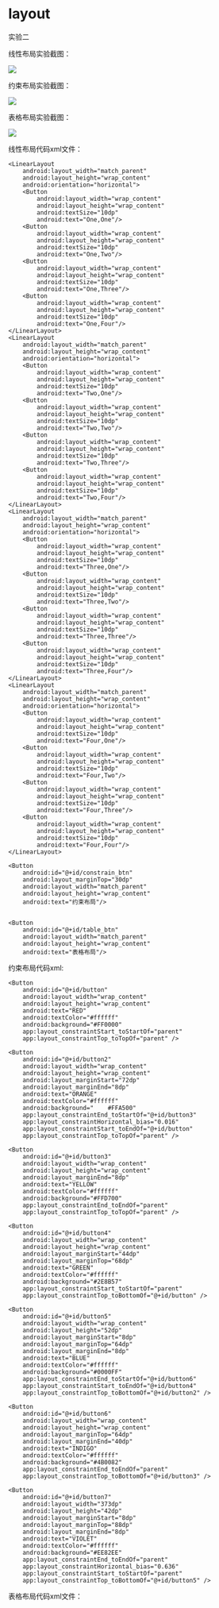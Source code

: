 # layout
实验二

线性布局实验截图：


![](https://raw.githubusercontent.com/huangzichun666/layout/master/image/XM37P%7DZ3[ED%%7B49$%7BSOC[YW.png)


约束布局实验截图：


![](https://raw.githubusercontent.com/huangzichun666/layout/master/image/sdf.png)


表格布局实验截图：


![](https://raw.githubusercontent.com/huangzichun666/layout/master/image/KG_@HN2QI[LB7EJJRETY%7BO7.png)



线性布局代码xml文件：


<?xml version="1.0" encoding="utf-8"?>
<LinearLayout xmlns:android="http://schemas.android.com/apk/res/android"
    xmlns:app="http://schemas.android.com/apk/res-auto"
    xmlns:tools="http://schemas.android.com/tools"
    android:layout_width="match_parent"
    android:layout_height="match_parent"
    android:orientation="vertical"
    tools:context=".MainActivity">

    <LinearLayout
        android:layout_width="match_parent"
        android:layout_height="wrap_content"
        android:orientation="horizontal">
        <Button
            android:layout_width="wrap_content"
            android:layout_height="wrap_content"
            android:textSize="10dp"
            android:text="One,One"/>
        <Button
            android:layout_width="wrap_content"
            android:layout_height="wrap_content"
            android:textSize="10dp"
            android:text="One,Two"/>
        <Button
            android:layout_width="wrap_content"
            android:layout_height="wrap_content"
            android:textSize="10dp"
            android:text="One,Three"/>
        <Button
            android:layout_width="wrap_content"
            android:layout_height="wrap_content"
            android:textSize="10dp"
            android:text="One,Four"/>
    </LinearLayout>
    <LinearLayout
        android:layout_width="match_parent"
        android:layout_height="wrap_content"
        android:orientation="horizontal">
        <Button
            android:layout_width="wrap_content"
            android:layout_height="wrap_content"
            android:textSize="10dp"
            android:text="Two,One"/>
        <Button
            android:layout_width="wrap_content"
            android:layout_height="wrap_content"
            android:textSize="10dp"
            android:text="Two,Two"/>
        <Button
            android:layout_width="wrap_content"
            android:layout_height="wrap_content"
            android:textSize="10dp"
            android:text="Two,Three"/>
        <Button
            android:layout_width="wrap_content"
            android:layout_height="wrap_content"
            android:textSize="10dp"
            android:text="Two,Four"/>
    </LinearLayout>
    <LinearLayout
        android:layout_width="match_parent"
        android:layout_height="wrap_content"
        android:orientation="horizontal">
        <Button
            android:layout_width="wrap_content"
            android:layout_height="wrap_content"
            android:textSize="10dp"
            android:text="Three,One"/>
        <Button
            android:layout_width="wrap_content"
            android:layout_height="wrap_content"
            android:textSize="10dp"
            android:text="Three,Two"/>
        <Button
            android:layout_width="wrap_content"
            android:layout_height="wrap_content"
            android:textSize="10dp"
            android:text="Three,Three"/>
        <Button
            android:layout_width="wrap_content"
            android:layout_height="wrap_content"
            android:textSize="10dp"
            android:text="Three,Four"/>
    </LinearLayout>
    <LinearLayout
        android:layout_width="match_parent"
        android:layout_height="wrap_content"
        android:orientation="horizontal">
        <Button
            android:layout_width="wrap_content"
            android:layout_height="wrap_content"
            android:textSize="10dp"
            android:text="Four,One"/>
        <Button
            android:layout_width="wrap_content"
            android:layout_height="wrap_content"
            android:textSize="10dp"
            android:text="Four,Two"/>
        <Button
            android:layout_width="wrap_content"
            android:layout_height="wrap_content"
            android:textSize="10dp"
            android:text="Four,Three"/>
        <Button
            android:layout_width="wrap_content"
            android:layout_height="wrap_content"
            android:textSize="10dp"
            android:text="Four,Four"/>
    </LinearLayout>

    <Button
        android:id="@+id/constrain_btn"
        android:layout_marginTop="30dp"
        android:layout_width="match_parent"
        android:layout_height="wrap_content"
        android:text="约束布局"/>


    <Button
        android:id="@+id/table_btn"
        android:layout_width="match_parent"
        android:layout_height="wrap_content"
        android:text="表格布局"/>
</LinearLayout>


约束布局代码xml:

    <Button
        android:id="@+id/button"
        android:layout_width="wrap_content"
        android:layout_height="wrap_content"
        android:text="RED"
        android:textColor="#ffffff"
        android:background="#FF0000"
        app:layout_constraintStart_toStartOf="parent"
        app:layout_constraintTop_toTopOf="parent" />

    <Button
        android:id="@+id/button2"
        android:layout_width="wrap_content"
        android:layout_height="wrap_content"
        android:layout_marginStart="72dp"
        android:layout_marginEnd="8dp"
        android:text="ORANGE"
        android:textColor="#ffffff"
        android:background="	#FFA500"
        app:layout_constraintEnd_toStartOf="@+id/button3"
        app:layout_constraintHorizontal_bias="0.016"
        app:layout_constraintStart_toEndOf="@+id/button"
        app:layout_constraintTop_toTopOf="parent" />

    <Button
        android:id="@+id/button3"
        android:layout_width="wrap_content"
        android:layout_height="wrap_content"
        android:layout_marginEnd="8dp"
        android:text="YELLOW"
        android:textColor="#ffffff"
        android:background="#FFD700"
        app:layout_constraintEnd_toEndOf="parent"
        app:layout_constraintTop_toTopOf="parent" />

    <Button
        android:id="@+id/button4"
        android:layout_width="wrap_content"
        android:layout_height="wrap_content"
        android:layout_marginStart="44dp"
        android:layout_marginTop="68dp"
        android:text="GREEN"
        android:textColor="#ffffff"
        android:background="#2E8B57"
        app:layout_constraintStart_toStartOf="parent"
        app:layout_constraintTop_toBottomOf="@+id/button" />

    <Button
        android:id="@+id/button5"
        android:layout_width="wrap_content"
        android:layout_height="52dp"
        android:layout_marginStart="8dp"
        android:layout_marginTop="64dp"
        android:layout_marginEnd="8dp"
        android:text="BLUE"
        android:textColor="#ffffff"
        android:background="#0000FF"
        app:layout_constraintEnd_toStartOf="@+id/button6"
        app:layout_constraintStart_toEndOf="@+id/button4"
        app:layout_constraintTop_toBottomOf="@+id/button2" />

    <Button
        android:id="@+id/button6"
        android:layout_width="wrap_content"
        android:layout_height="wrap_content"
        android:layout_marginTop="64dp"
        android:layout_marginEnd="40dp"
        android:text="INDIGO"
        android:textColor="#ffffff"
        android:background="#4B0082"
        app:layout_constraintEnd_toEndOf="parent"
        app:layout_constraintTop_toBottomOf="@+id/button3" />

    <Button
        android:id="@+id/button7"
        android:layout_width="373dp"
        android:layout_height="42dp"
        android:layout_marginStart="8dp"
        android:layout_marginTop="88dp"
        android:layout_marginEnd="8dp"
        android:text="VIOLET"
        android:textColor="#ffffff"
        android:background="#EE82EE"
        app:layout_constraintEnd_toEndOf="parent"
        app:layout_constraintHorizontal_bias="0.636"
        app:layout_constraintStart_toStartOf="parent"
        app:layout_constraintTop_toBottomOf="@+id/button5" />


表格布局代码xml文件：
